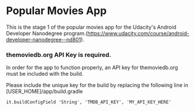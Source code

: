 Popular Movies App
========

This is the stage 1 of the popular movies app for the Udacity's Android Developer Nanodegree program.(https://www.udacity.com/course/android-developer-nanodegree--nd801).

### themoviedb.org API Key is required.

In order for the app to function properly, an API key for themoviedb.org must be included with the build.

Please include the unique key for the build by replacing the following line in [USER_HOME]/app/build.gradle

`it.buildConfigField 'String', 'TMDB_API_KEY', 'MY_API_KEY_HERE'`